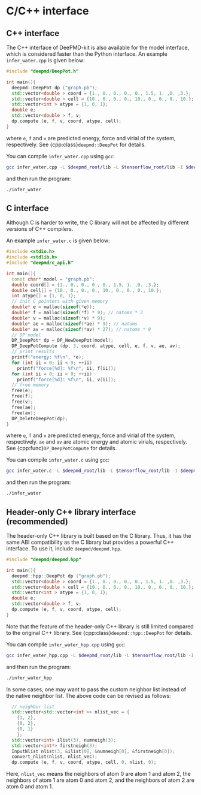 # C/C++ interface
## C++ interface
The C++ interface of DeePMD-kit is also available for the model interface, which is considered faster than the Python interface. An example `infer_water.cpp` is given below:
```cpp
#include "deepmd/DeepPot.h"

int main(){
  deepmd::DeepPot dp ("graph.pb");
  std::vector<double > coord = {1., 0., 0., 0., 0., 1.5, 1. ,0. ,3.};
  std::vector<double > cell = {10., 0., 0., 0., 10., 0., 0., 0., 10.};
  std::vector<int > atype = {1, 0, 1};
  double e;
  std::vector<double > f, v;
  dp.compute (e, f, v, coord, atype, cell);
}
```
where `e`, `f` and `v` are predicted energy, force and virial of the system, respectively.
See {cpp:class}`deepmd::DeepPot` for details.

You can compile `infer_water.cpp` using `gcc`:
```sh
gcc infer_water.cpp -L $deepmd_root/lib -L $tensorflow_root/lib -I $deepmd_root/include -Wl,--no-as-needed -ldeepmd_cc -lstdc++ -ltensorflow_cc -Wl,-rpath=$deepmd_root/lib -Wl,-rpath=$tensorflow_root/lib -o infer_water
```
and then run the program:
```sh
./infer_water
```

## C interface

Although C is harder to write, the C library will not be affected by different versions of C++ compilers.

An example `infer_water.c` is given below:
```cpp
#include <stdio.h>
#include <stdlib.h>
#include "deepmd/c_api.h"

int main(){
  const char* model = "graph.pb";
  double coord[] = {1., 0., 0., 0., 0., 1.5, 1. ,0. ,3.};
  double cell[] = {10., 0., 0., 0., 10., 0., 0., 0., 10.};
  int atype[] = {1, 0, 1};
  // init C pointers with given memory
  double* e = malloc(sizeof(*e));
  double* f = malloc(sizeof(*f) * 9); // natoms * 3
  double* v = malloc(sizeof(*v) * 9);
  double* ae = malloc(sizeof(*ae) * 9); // natoms
  double* av = malloc(sizeof(*av) * 27); // natoms * 9
  // DP model
  DP_DeepPot* dp = DP_NewDeepPot(model);
  DP_DeepPotCompute (dp, 3, coord, atype, cell, e, f, v, ae, av);
  // print results
  printf("energy: %f\n", *e);
  for (int ii = 0; ii < 9; ++ii)
    printf("force[%d]: %f\n", ii, f[ii]);
  for (int ii = 0; ii < 9; ++ii)
    printf("force[%d]: %f\n", ii, v[ii]);
  // free memory
  free(e);
  free(f);
  free(v);
  free(ae);
  free(av);
  DP_DeleteDeepPot(dp);
}
```

where `e`, `f` and `v` are predicted energy, force and virial of the system, respectively.
`ae` and `av` are atomic energy and atomic virials, respectively.
See {cpp:func}`DP_DeepPotCompute` for details.

You can compile `infer_water.c` using `gcc`:
```sh
gcc infer_water.c -L $deepmd_root/lib -L $tensorflow_root/lib -I $deepmd_root/include -Wl,--no-as-needed -ldeepmd_c -Wl,-rpath=$deepmd_root/lib -Wl,-rpath=$tensorflow_root/lib -o infer_water
```
and then run the program:
```sh
./infer_water
```

## Header-only C++ library interface (recommended)

The header-only C++ library is built based on the C library.
Thus, it has the same ABI compatibility as the C library but provides a powerful C++ interface.
To use it, include `deepmd/deepmd.hpp`.

```cpp
#include "deepmd/deepmd.hpp"

int main(){
  deepmd::hpp::DeepPot dp ("graph.pb");
  std::vector<double > coord = {1., 0., 0., 0., 0., 1.5, 1. ,0. ,3.};
  std::vector<double > cell = {10., 0., 0., 0., 10., 0., 0., 0., 10.};
  std::vector<int > atype = {1, 0, 1};
  double e;
  std::vector<double > f, v;
  dp.compute (e, f, v, coord, atype, cell);
}
```

Note that the feature of the header-only C++ library is still limited compared to the original C++ library.
See {cpp:class}`deepmd::hpp::DeepPot` for details.

You can compile `infer_water_hpp.cpp` using `gcc`:
```sh
gcc infer_water_hpp.cpp -L $deepmd_root/lib -L $tensorflow_root/lib -I $deepmd_root/include -Wl,--no-as-needed -ldeepmd_c -Wl,-rpath=$deepmd_root/lib -Wl,-rpath=$tensorflow_root/lib -o infer_water_hpp
```
and then run the program:
```sh
./infer_water_hpp
```

In some cases, one may want to pass the custom neighbor list instead of the native neighbor list. The above code can be revised as follows:

```cpp
  // neighbor list
  std::vector<std::vector<int >> nlist_vec = {
    {1, 2},
    {0, 2},
    {0, 1}
    };
  std::vector<int> ilist(3), numneigh(3);
  std::vector<int*> firstneigh(3);
  InputNlist nlist(3, &ilist[0], &numneigh[0], &firstneigh[0]);
  convert_nlist(nlist, nlist_vec);
  dp.compute (e, f, v, coord, atype, cell, 0, nlist, 0);
```

Here, `nlist_vec` means the neighbors of atom 0 are atom 1 and atom 2, the neighbors of atom 1 are atom 0 and atom 2, and the neighbors of atom 2 are atom 0 and atom 1.
